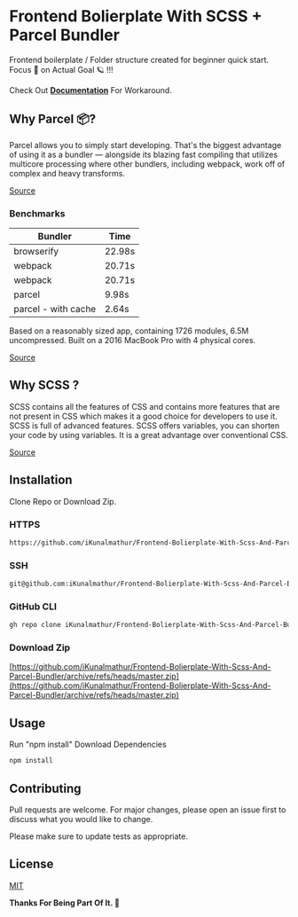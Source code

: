 # Frontend Bolierplate With SCSS + Parcel Bundler

Frontend boilerplate / Folder structure created for beginner quick start. Focus 🔭 on Actual Goal 🪐 !!!

Check Out **[Documentation](https://github.com/iKunalmathur/Frontend-Bolierplate-With-Scss-And-Parcel-Bundler/blob/main/DOCUMENTATION.md)** For Workaround.

## Why Parcel 📦?

Parcel allows you to simply start developing. That's the biggest advantage of using it as a bundler — alongside its blazing fast compiling that utilizes multicore processing where other bundlers, including webpack, work off of complex and heavy transforms.

[Source](https://css-tricks.com/why-parcel-has-become-my-go-to-bundler-for-development/#:~:text=Parcel%20allows%20you%20to%20simply,of%20complex%20and%20heavy%20transforms.)

### Benchmarks

| Bundler             | Time   |
| ------------------- | ------ |
| browserify          | 22.98s |
| webpack             | 20.71s |
| webpack             | 20.71s |
| parcel              | 9.98s  |
| parcel - with cache | 2.64s  |

Based on a reasonably sized app, containing 1726 modules, 6.5M uncompressed. Built on a 2016 MacBook Pro with 4 physical cores.

[Source](https://en.parceljs.org/)

## Why SCSS ?

SCSS contains all the features of CSS and contains more features that are not present in CSS which makes it a good choice for developers to use it. SCSS is full of advanced features. SCSS offers variables, you can shorten your code by using variables. It is a great advantage over conventional CSS.

[Source](https://www.geeksforgeeks.org/what-is-the-difference-between-css-and-scss/)

## Installation

Clone Repo or Download Zip.

### HTTPS

```bash
https://github.com/iKunalmathur/Frontend-Bolierplate-With-Scss-And-Parcel-Bundler.git
```

### SSH

```bash
git@github.com:iKunalmathur/Frontend-Bolierplate-With-Scss-And-Parcel-Bundler.git
```

### GitHub CLI

```bash
gh repo clone iKunalmathur/Frontend-Bolierplate-With-Scss-And-Parcel-Bundler
```

### Download Zip

[https://github.com/iKunalmathur/Frontend-Bolierplate-With-Scss-And-Parcel-Bundler/archive/refs/heads/master.zip](https://github.com/iKunalmathur/Frontend-Bolierplate-With-Scss-And-Parcel-Bundler/archive/refs/heads/master.zip)

## Usage

Run "npm install" Download Dependencies

```bash
npm install
```

## Contributing

Pull requests are welcome. For major changes, please open an issue first to discuss what you would like to change.

Please make sure to update tests as appropriate.

## License

[MIT](https://choosealicense.com/licenses/mit/)

**Thanks For Being Part Of It. 🙂**
